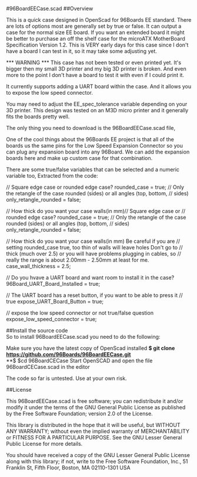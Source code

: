 #96BoardEECase.scad
##Overview  

This is a quick case designed in OpenScad for 96Boards EE standard.  There
are lots of options most are generally set by true or false.  It can output
a case for the normal size EE board.  If you want an extended board it might
be better to purchase an off the shelf case for the microATX MotherBoard
Specification Version 1.2.  This is VERY early days for this case since I
don't have a board I can test in it, so it may take some adjusting yet.

*** WARNING *** This case has not been tested or even printed yet.  It's
bigger then my small 3D printer and my big 3D printer is broken.  And even
more to the point I don't have a board to test it with even if I could print
it.

It currently supports adding a UART board within the case.  And it allows
you to expose the low speed connector.

You may need to adjust the EE_spec_tolerance variable depending on your 3D
printer.  This design was tested on an M3D micro printer and it generally
fits the boards pretty well.  

The only thing you need to download is the 96BoardEECase.scad file, 

One of the cool things about the 96Boards EE project is that all of the
boards us the same pins for the Low Speed Expansion Connector so you can
plug any expansion board into any 96Board.  We can add the expansion boards
here and make up custom case for that combination.

There are some true/false variables that can be selected and a numeric
variable too, Extracted from the code:

// Square edge case or rounded edge case?
rounded_case = true;
// Only the retangle of the case rounded (sides) or all angles (top, bottom,
// sides)  
only_retangle_rounded = false;

// How thick do you want your case walls(in mm)// Square edge case or
// rounded edge case?
rounded_case = true;
// Only the retangle of the case rounded (sides) or all angles (top, bottom,
// sides)  
only_retangle_rounded = false;

// How thick do you want your case walls(in mm)  Be careful if you are
// setting rounded_case true, too thin of walls will leave holes Don't go to
// thick (much over 2.5) or you will have problems plugging in cables, so
// really the range is about 2.00mm - 2.50mm at least for me.
case_wall_thickness = 2.5;

// Do you hvave a UART board and want room to install it in the case?
96Board_UART_Board_Installed = true;

// The UART board has a reset button, if you want to be able to press it
// true
expose_UART_Board_Button = true;

// expose the low speed connector or not true/false question
expose_low_speed_connector = true;

##Install the source code  
So to install 96BoardEECase.scad you need to do the following:

 Make sure you have the latest copy of OpenScad installed
**$ git clone https://github.com/96Boards/96BoardEECase.git**  
**$ $cd 96BoardCECase
 Start OpenSCAD and open the file 96BoardCECase.scad in the editor 

The code so far is untested.  Use at your own risk.

##License

This 96BoardEECase.scad is free software; you can redistribute it
and/or modify it under the terms of the GNU General Public License
as published by the Free Software Foundation; version 2.0 of the
License.

This library is distributed in the hope that it will be useful, 
but WITHOUT ANY WARRANTY; without even the implied warranty of
MERCHANTABILITY or FITNESS FOR A PARTICULAR PURPOSE.  See the GNU 
Lesser General Public License for more details.

You should have received a copy of the GNU Lesser General Public 
License along with this library; if not, write to the Free Software 
Foundation, Inc., 51 Franklin St, Fifth Floor, Boston, MA 02110-1301 USA

